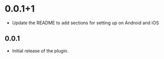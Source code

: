 # 0.0.1+1
* Update the README to add sections for setting up on Android and iOS

## 0.0.1

* Initial release of the plugin.
